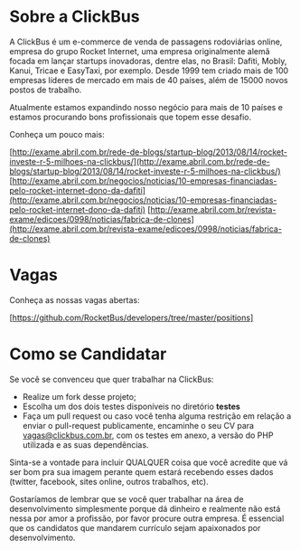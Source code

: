 Sobre a ClickBus
================
A ClickBus é um e-commerce de venda de passagens rodoviárias online, empresa do grupo Rocket Internet, uma empresa originalmente alemã focada em lançar startups inovadoras, dentre elas, no Brasil: Dafiti, Mobly, Kanui, Tricae e EasyTaxi, por exemplo. Desde 1999 tem criado mais de 100 empresas líderes de mercado em mais de 40 países, além de 15000 novos postos de trabalho.

Atualmente estamos expandindo nosso negócio para mais de 10 países e estamos procurando bons profissionais que topem esse desafio.

Conheça um pouco mais:

[http://exame.abril.com.br/rede-de-blogs/startup-blog/2013/08/14/rocket-investe-r-5-milhoes-na-clickbus/](http://exame.abril.com.br/rede-de-blogs/startup-blog/2013/08/14/rocket-investe-r-5-milhoes-na-clickbus/) 
[http://exame.abril.com.br/negocios/noticias/10-empresas-financiadas-pelo-rocket-internet-dono-da-dafiti](http://exame.abril.com.br/negocios/noticias/10-empresas-financiadas-pelo-rocket-internet-dono-da-dafiti)
[http://exame.abril.com.br/revista-exame/edicoes/0998/noticias/fabrica-de-clones](http://exame.abril.com.br/revista-exame/edicoes/0998/noticias/fabrica-de-clones)

Vagas
==============================
Conheça as nossas vagas abertas:

[https://github.com/RocketBus/developers/tree/master/positions]

Como se Candidatar
==================

Se você se convenceu que quer trabalhar na ClickBus:

* Realize um fork desse projeto;
* Escolha um dos dois testes disponíveis no diretório **testes**
* Faça um pull request ou caso você tenha alguma restrição em relação a enviar o pull-request publicamente, encaminhe o seu CV para [vagas@clickbus.com.br](mailto:vagas@clickbus.com.br), com os testes em anexo, a versão do PHP utilizada e as suas dependências.

Sinta-se a vontade para incluir QUALQUER coisa que você acredite que
vá ser bom pra sua imagem perante quem estará recebendo esses dados (twitter,
facebook, sites online, outros trabalhos, etc).

Gostaríamos de lembrar que se você quer trabalhar na área de desenvolvimento
simplesmente porque dá dinheiro e realmente não está nessa por amor a
profissão, por favor procure outra empresa. É essencial que os candidatos que
mandarem currículo sejam apaixonados por desenvolvimento.
